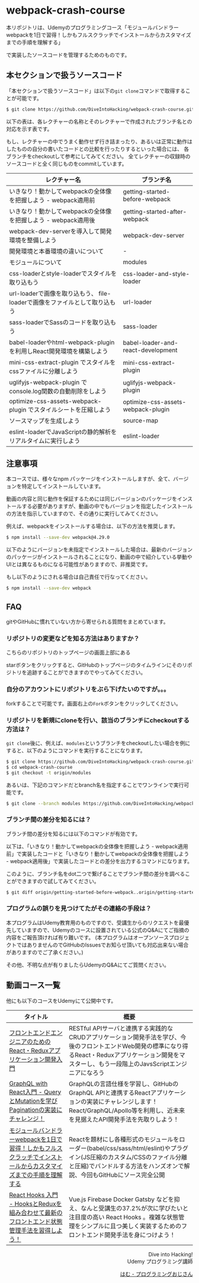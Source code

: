 # webpack-crash-course

本リポジトリは、Udemyのプログラミングコース「モジュールバンドラーwebpackを1日で習得！しかもフルスクラッチでインストールからカスタマイズまでの手順を理解する」

で実装したソースコードを管理するためのものです。

## 本セクションで扱うソースコード

「本セクションで扱うソースコード」は以下の`git clone`コマンドで取得することが可能です。

```bash
$ git clone https://github.com/DiveIntoHacking/webpack-crash-course.git
```

以下の表は、各レクチャーの名称とそのレクチャーで作成されたブランチ名との対応を示す表です。

もし、レクチャーの中でうまく動作せず行き詰まったり、あるいは正常に動作はしたものの自分の書いたコードとの比較を行ったりするといった場合には、
各ブランチをcheckoutして参考にしてみてください。
全てレクチャーの収録時のソースコードと全く同じものをcommitしています。

|レクチャー名|ブランチ名|
|---|---|
| いきなり！動かしてwebpackの全体像を把握しよう - webpack適用前 | getting-started-before-webpack |
| いきなり！動かしてwebpackの全体像を把握しよう - webpack適用後 | getting-started-after-webpack |
| webpack-dev-serverを導入して開発環境を整備しよう | webpack-dev-server |
| 開発環境と本番環境の違いについて | - |
| モジュールについて | modules |
| css-loaderとstyle-loaderでスタイルを取り込もう | css-loader-and-style-loader |
| url-loaderで画像を取り込もう、 file-loaderで画像をファイルとして取り込もう | url-loader |
| sass-loaderでSassのコードを取り込もう | sass-loader |
| babel-loaderやhtml-webpack-pluginを利用しReact開発環境を構築しよう | babel-loader-and-react-development |
| mini-css-extract-plugin でスタイルをcssファイルに分離しよう | mini-css-extract-plugin |
| uglifyjs-webpack-plugin でconsole.log関数の自動削除をしよう | uglifyjs-webpack-plugin |
| optimize-css-assets-webpack-plugin でスタイルシートを圧縮しよう | optimize-css-assets-webpack-plugin |
| ソースマップを生成しよう | source-map |
| eslint-loaderでJavaScriptの静的解析をリアルタイムに実行しよう | eslint-loader |

## 注意事項

本コースでは、様々なnpm パッケージをインストールしますが、全て、バージョンを特定してインストールしています。

動画の内容と同じ動作を保証するためには同じバージョンのパッケージをインストールする必要がありますが、動画の中でもバージョンを指定したインストールの方法を指示していますので、その通りに実行してみてください。

例えば、webpackをインストールする場合は、以下の方法を推奨します。


```bash
$ npm install --save-dev webpack@4.29.0
```

以下のようにバージョンを未指定でインストールした場合は、最新のバージョンのパッケージがインストールされることになり、動画の中で紹介している挙動やUIとは異なるものになる可能性がありますので、非推奨です。

もし以下のようにされる場合は自己責任で行なってください。

```bash
$ npm install --save-dev webpack
```

## FAQ

gitやGitHubに慣れていない方から寄せられる質問をまとめています。

### リポジトリの変更などを知る方法はありますか？

こちらのリポジトリのトップページの画面上部にある

starボタンをクリックすると、GitHubのトップページのタイムラインにそのリポジトリを追跡することができますのでやってみてください。

### 自分のアカウントにリポジトリをぶら下げたいのですが。。。

forkすることで可能です。画面右上の`Fork`ボタンをクリックしてください。

### リポジトリを新規にcloneを行い、該当のブランチにcheckoutする方法は？

`git clone`後に、例えば、`modules`というブランチをcheckoutしたい場合を例にすると、以下のようにコマンドを実行することになります。

```bash
$ git clone https://github.com/DiveIntoHacking/webpack-crash-course.git
$ cd webpack-crash-course
$ git checkout -t origin/modules
```

あるいは、下記のコマンドだとbranch名を指定することでワンラインで実行可能です。


```bash
$ git clone --branch modules https://github.com/DiveIntoHacking/webpack-crash-course.git
```

### ブランチ間の差分を知るには？

ブランチ間の差分を知るには以下のコマンドが有効です。

以下は、「いきなり！動かしてwebpackの全体像を把握しよう - webpack適用前」で実装したコードと「いきなり！動かしてwebpackの全体像を把握しよう - webpack適用後」で実装したコードとの差分を出力するコマンドになります。

このように、ブランチ名をdot二つで繋げることでブランチ間の差分を調べることができますので試してみてください。

```bash
$ git diff origin/getting-started-before-webpack..origin/getting-started-after-webpack
```

### プログラムの誤りを見つけてたがその連絡の手段は？

本プログラムはUdemy教育用のものですので、受講生からのリクエストを最優先していますので、Udemyのコースに設置されている公式のQ&Aにてご指摘の内容をご報告頂ければ有り難いです。
(本プログラムはオープンソースプロジェクトではありませんのでGitHubのIssuesでお知らせ頂いても対応出来ない場合がありますのでご了承ください。)

その他、不明な点が有りましたらUdemyのQ&Aにてご質問ください。


## 動画コース一覧

他にも以下のコースをUdemyにて公開中です。


|タイトル|概要|
|---|---|
|[フロントエンドエンジニアのためのReact・Reduxアプリケーション開発入門](https://www.udemy.com/react-application-development/?couponCode=GITHUB-REPO-README)|RESTful APIサーバと連携する実践的なCRUDアプリケーション開発手法を学び、今後のフロントエンドWeb開発の標準になり得るReact・Reduxアプリケーション開発をマスターし、もう一段階上のJavsScriptエンジニアになろう|
|[GraphQL with React入門 - QueryとMutationを学びPaginationの実装にチャレンジ！](https://www.udemy.com/graphql-with-react/?couponCode=GITHUB-README-FOOTER)|GraphQLの言語仕様を学習し、GitHubのGraphQL APIと連携するReactアプリケーションの実装にチャレンジします！React/GraphQL/Apollo等を利用し、近未来を見据えたAPI開発手法を先取りしよう！|
|[モジュールバンドラーwebpackを1日で習得！しかもフルスクラッチでインストールからカスタマイズまでの手順を理解する](https://www.udemy.com/webpack-crash-course/?couponCode=GITHUB-README-FOOTER)|Reactを題材にし各種形式のモジュールをローダー(babel/css/sass/html/eslint)やプラグイン(JS圧縮のカスタム/CSSのファイル分離と圧縮)でバンドルする方法をハンズオンで解説、今回もGitHubにソース完全公開|
|[React Hooks 入門 - HooksとReduxを組み合わせて最新のフロントエンド状態管理手法を習得しよう！](https://www.udemy.com/react-hooks-101/?couponCode=GITHUB-README-FOOTER)|Vue.js Firebase Docker Gatsby などを抑え、なんと受講生の37.2%が次に学びたいと注目度の高い React Hooks 。複雑な状態管理をシンプルに且つ美しく実装するためのフロントエンド開発手法を身につけよう！|






<div align='right'>
Dive into Hacking!
</div>
<div align='right'>
Udemy プログラミング講師
</div>
<div align='right'>

[はむ - プログラミングおじさん](https://www.udemy.com/user/76100880-5658-4a37-be77-5525d39a4726/)

</div>




